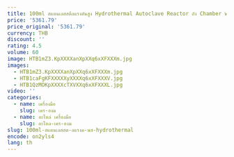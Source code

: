 ```yaml
---
title: 100ml สแตนเลสสตีลแรงดันสูง Hydrothermal Autoclave Reactor ถัง Chamber withTeflon Lined Hydrothermal Synthetic 100ml
price: '5361.79'
price_original: '5361.79'
currency: THB
discount: ''
rating: 4.5
volume: 60
image: HTB1mZ3.KpXXXXanXpXXq6xXFXXXm.jpg
images:
  - HTB1mZ3.KpXXXXanXpXXq6xXFXXXm.jpg
  - HTB1caFgKFXXXXXyXXXXq6xXFXXXV.jpg
  - HTB1QzMOKpXXXXcTXVXXq6xXFXXXL.jpg
video: ''
categories:
  - name: เครื่องมือ
    slug: เคร-องม
  - name: อะไหล่ เครื่องมือ
    slug: อะไหล-เคร-องม
slug: 100ml-สแตนเลสสต-ลแรงด-นส-hydrothermal
encode: on2yls4
lang: th
---
```

  